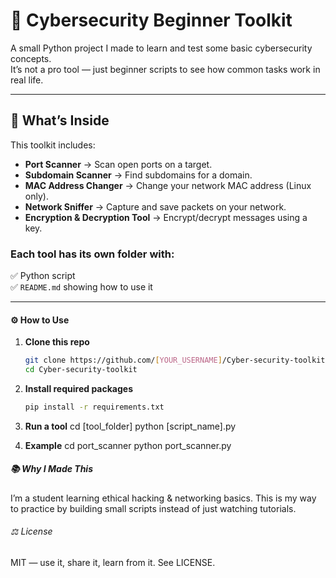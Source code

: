 # 🔐 Cybersecurity Beginner Toolkit

A small Python project I made to learn and test some basic cybersecurity concepts.  
It’s not a pro tool — just beginner scripts to see how common tasks work in real life.

---

## 📂 What’s Inside

This toolkit includes:

- **Port Scanner** → Scan open ports on a target.
- **Subdomain Scanner** → Find subdomains for a domain.
- **MAC Address Changer** → Change your network MAC address (Linux only).
- **Network Sniffer** → Capture and save packets on your network.
- **Encryption & Decryption Tool** → Encrypt/decrypt messages using a key.

### Each tool has its own folder with:

✅ Python script  
✅ `README.md` showing how to use it  

---

#### ⚙️ How to Use

1. **Clone this repo**
   ```bash
   git clone https://github.com/[YOUR_USERNAME]/Cyber-security-toolkit.git
   cd Cyber-security-toolkit

2. **Install required packages**
   ```bash
   pip install -r requirements.txt

3. **Run a tool**
   cd [tool_folder]
   python [script_name].py

4. **Example**
   cd port_scanner
   python port_scanner.py

##### 📚 Why I Made This

I’m a student learning ethical hacking & networking basics.
This is my way to practice by building small scripts instead of just watching tutorials.

###### ⚖️ License
MIT — use it, share it, learn from it.
See LICENSE.
